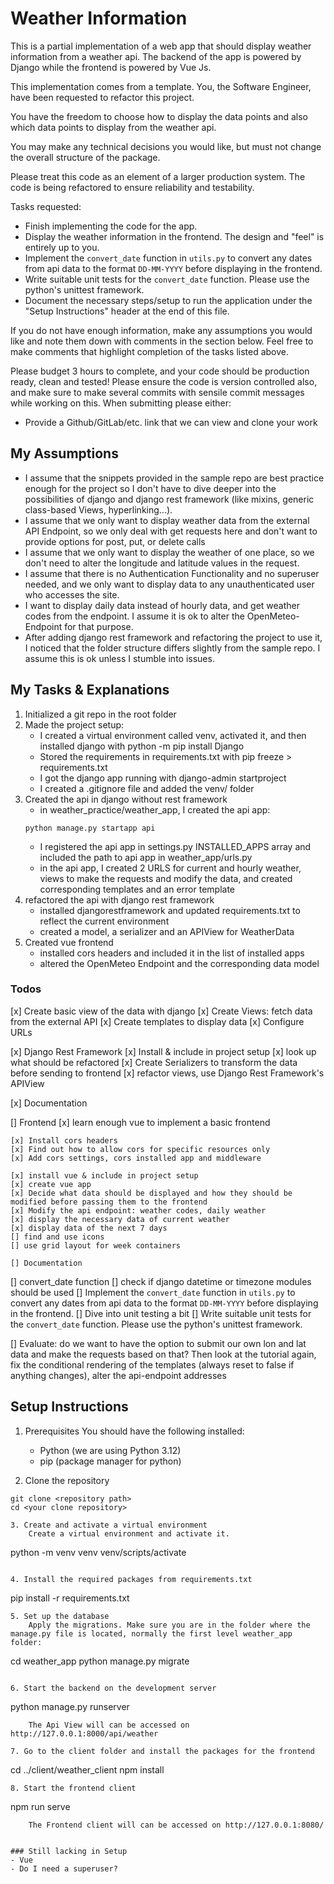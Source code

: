 
# Weather Information

This is a partial implementation of a web app that should display weather information from a weather api. The backend of the app is powered by Django while the frontend is powered by Vue Js.

This implementation comes from a template. You, the Software Engineer, have been requested to refactor this project.

You have the freedom to choose how to display the data points and also which data points to display from the weather api.

You may make any technical decisions you would like, but must not change the overall structure of the package.

Please treat this code as an element of a larger production system. The code is being refactored to ensure reliability and testability.

Tasks requested:

- Finish implementing the code for the app.
- Display the weather information in the frontend. The design and "feel" is entirely up to you.
- Implement the `convert_date` function in `utils.py` to convert any dates from api data to the format `DD-MM-YYYY` before displaying in the frontend.
- Write suitable unit tests for the `convert_date` function. Please use the python's unittest framework.
- Document the necessary steps/setup to run the application under the "Setup Instructions" header at the end of this file.

If you do not have enough information, make any assumptions you would like and note them down with comments in the section below. Feel free to make comments that highlight completion of the tasks listed above.

Please budget 3 hours to complete, and your code should be production ready, clean and tested! Please ensure the code is version controlled also, and make sure to make several commits with sensile commit messages while working on this. When submitting please either:
- Provide a Github/GitLab/etc. link that we can view and clone your work

## My Assumptions
- I assume that the snippets provided in the sample repo are best practice enough for the project so I don't have to dive deeper into the possibilities of django and django rest framework (like mixins, generic class-based Views, hyperlinking...).
- I assume that we only want to display weather data from the external API Endpoint, so we only deal with get requests here and don't want to provide options for post, put, or delete calls
- I assume that we only want to display the weather of one place, so we don't need to alter the longitude and latitude values in the request.
- I assume that there is no Authentication Functionality and no superuser needed, and we only want to display data to any unauthenticated user who accesses the site.
- I want to display daily data instead of hourly data, and get weather codes from the endpoint. I assume it is ok to alter the OpenMeteo-Endpoint for that purpose.
- After adding django rest framework and refactoring the project to use it, I noticed that the folder structure differs slightly from the sample repo. I assume this is ok unless I stumble into issues.

## My Tasks & Explanations
1. Initialized a git repo in the root folder
2. Made the project setup:
    - I created a virtual environment called venv, activated it, and then installed django with python -m pip install Django
    - Stored the requirements in requirements.txt with pip freeze > requirements.txt
    - I got the django app running with django-admin startproject
    - I created a .gitignore file and added the venv/ folder
3. Created the api in django without rest framework
	- in weather_practice/weather_app, I created the api app:
	```
	python manage.py startapp api
	```
	- I registered the api app in settings.py INSTALLED_APPS array and included the path to api app in weather_app/urls.py
	- in the api app, I created 2 URLS for current and hourly weather, views to make the requests and modify the data, and created corresponding templates and an error template
4. refactored the api with django rest framework
	- installed djangorestframework and updated requirements.txt to reflect the current environment
	- created a model, a serializer and an APIView for WeatherData
5. Created vue frontend
	- installed cors headers and included it in the list of installed apps
	- altered the OpenMeteo Endpoint and the corresponding data model


### Todos
[x] Create basic view of the data with django
	[x] Create Views: fetch data from the external API
	[x] Create templates to display data
	[x] Configure URLs

[x] Django Rest Framework
	[x] Install & include in project setup
	[x] look up what should be refactored
	[x] Create Serializers to transform the data before sending to frontend
	[x] refactor views, use Django Rest Framework's APIView

[x] Documentation

[] Frontend
	[x] learn enough vue to implement a basic frontend
	
	[x] Install cors headers
	[x] Find out how to allow cors for specific resources only
	[x] Add cors settings, cors installed app and middleware

	[x] install vue & include in project setup
	[x] create vue app
	[x] Decide what data should be displayed and how they should be modified before passing them to the frontend
	[x] Modify the api endpoint: weather codes, daily weather
	[x] display the necessary data of current weather
	[x] display data of the next 7 days
	[] find and use icons
	[] use grid layout for week containers

	[] Documentation
	

[] convert_date function
	[] check if django datetime or timezone modules should be used
	[] Implement the `convert_date` function in `utils.py` to convert any dates from api data to the format `DD-MM-YYYY` before displaying in the frontend.
	[] Dive into unit testing a bit
	[] Write suitable unit tests for the `convert_date` function. Please use the python's unittest framework.

[] Evaluate: do we want to have the option to submit our own lon and lat data and make the requests based on that? Then look at the tutorial again, fix the conditional rendering of the templates (always reset to false if anything changes), alter the api-endpoint addresses

## Setup Instructions 
1. Prerequisites
	You should have the following installed:
	- Python (we are using Python 3.12)
	- pip (package manager for python)

2. Clone the repository
```
git clone <repository path>
cd <your clone repository>

3. Create and activate a virtual environment
	Create a virtual environment and activate it.
```
python -m venv venv
venv/scripts/activate
```

4. Install the required packages from requirements.txt
```
pip install -r requirements.txt
```
5. Set up the database
	Apply the migrations. Make sure you are in the folder where the manage.py file is located, normally the first level weather_app folder:
```
cd weather_app
python manage.py migrate
```

6. Start the backend on the development server
```
python manage.py runserver
```
	The Api View will can be accessed on http://127.0.0.1:8000/api/weather

7. Go to the client folder and install the packages for the frontend
```
cd ../client/weather_client
npm install
```
8. Start the frontend client
```
npm run serve
```
	The Frontend client will can be accessed on http://127.0.0.1:8080/


### Still lacking in Setup
- Vue
- Do I need a superuser?
